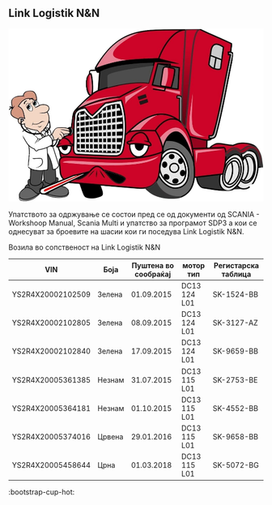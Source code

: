 

## Link Logistik N&N

![EuroPythonLogo](images/intro.png)

Упатството за одржување се состои пред се од документи од SCANIA - Workshoop Manual, Scania Multi и упатство за програмот SDP3 а кои се однесуват за броевите на шасии кои ги поседува Link Lоgistik N&N.

Возила во сопственост на Link Logistik N&N

| VIN | Боја | Пуштена во сообраќај | мотор тип | Регистарска таблица |
|-|-|-|-|-|
| YS2R4X20002102509 | Зелена | 01.09.2015 | DC13 124 L01 | SK-1524-BB |
| YS2R4X20002102805 | Зелена | 08.09.2015 | DC13 124 L01 | SK-3127-AZ |
| YS2R4X20002102840 | Зелена | 17.09.2015 | DC13 124 L01 | SK-9659-BB |
| YS2R4X20005361385 | Незнам | 31.07.2015 | DC13 115 L01 | SK-2753-BE |
| YS2R4X20005364181 | Незнам | 01.10.2015 | DC13 115 L01 | SK-4552-BB |
| YS2R4X20005374016 | Црвена | 29.01.2016 | DC13 115 L01 | SK-9658-BB |
| YS2R4X20005458644 | Црна | 01.03.2018 | DC13 115 L01 | SK-5072-BG |


:bootstrap-cup-hot:


